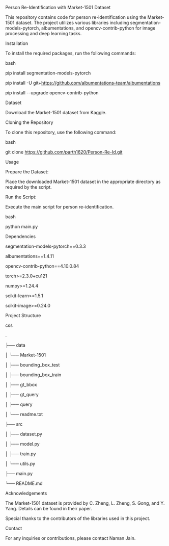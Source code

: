 Person Re-Identification with Market-1501 Dataset

This repository contains code for person re-identification using the Market-1501 dataset. The project utilizes various libraries including segmentation-models-pytorch, albumentations, and opencv-contrib-python for image processing and deep learning tasks.

Installation

To install the required packages, run the following commands:

bash

pip install segmentation-models-pytorch

pip install -U git+https://github.com/albumentations-team/albumentations

pip install --upgrade opencv-contrib-python

Dataset

Download the Market-1501 dataset from Kaggle.

Cloning the Repository

To clone this repository, use the following command:

bash

git clone https://github.com/parth1620/Person-Re-Id.git

Usage

Prepare the Dataset:

Place the downloaded Market-1501 dataset in the appropriate directory as required by the script.

Run the Script:

Execute the main script for person re-identification.

bash

python main.py

Dependencies

segmentation-models-pytorch==0.3.3

albumentations==1.4.11

opencv-contrib-python==4.10.0.84

torch>=2.3.0+cu121

numpy>=1.24.4

scikit-learn>=1.5.1

scikit-image>=0.24.0

Project Structure

css

.

├── data

│   └── Market-1501

│       ├── bounding_box_test

│       ├── bounding_box_train

│       ├── gt_bbox

│       ├── gt_query

│       ├── query

│       └── readme.txt

├── src

│   ├── dataset.py

│   ├── model.py

│   ├── train.py

│   └── utils.py

├── main.py

└── README.md

Acknowledgements

The Market-1501 dataset is provided by C. Zheng, L. Zheng, S. Gong, and Y. Yang. Details can be found in their paper.

Special thanks to the contributors of the libraries used in this project.

Contact

For any inquiries or contributions, please contact Naman Jain.
